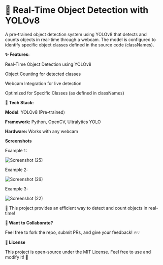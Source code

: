 # 🎯 Real-Time Object Detection with YOLOv8

A pre-trained object detection system using YOLOv8 that detects and counts objects in real-time through a webcam. The model is configured to identify specific object classes defined in the source code (classNames).

**✨ Features:**

Real-Time Object Detection using YOLOv8

Object Counting for detected classes

Webcam Integration for live detection

Optimized for Specific Classes (as defined in classNames)

**🔧 Tech Stack:**

**Model**: YOLOv8 (Pre-trained)

**Framework:** Python, OpenCV, Ultralytics YOLO

**Hardware:** Works with any webcam

**Screenshots**

Example 1:

![Screenshot (25)](https://github.com/user-attachments/assets/55bfd348-58c2-4fcd-9439-cfef8a2274a2)

Example 2:

![Screenshot (26)](https://github.com/user-attachments/assets/89208a8e-5b0b-4717-a310-5b84d0cd1c40)

Example 3:

![Screenshot (22)](https://github.com/user-attachments/assets/8a6fce8d-1bce-4689-8238-b5b21a9a0cdc)


🚀 This project provides an efficient way to detect and count objects in real-time!

**💬 Want to Collaborate?**

Feel free to fork the repo, submit PRs, and give your feedback! 🔥💡

**📜 License**

This project is open-source under the MIT License. Feel free to use and
modify it! 🚀

